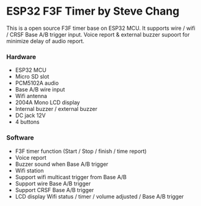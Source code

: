 # ESP32 F3F Timer by Steve Chang
This is a open source F3F timer base on ESP32 MCU. It supports wire / wifi / CRSF Base A/B trigger input.
Voice report & external buzzer supoort for minimize delay of audio report.

### Hardware
- ESP32 MCU
- Micro SD slot
- PCM5102A audio
- Base A/B wire input
- Wifi antenna
- 2004A Mono LCD display
- Internal buzzer / external buzzer
- DC jack 12V
- 4 buttons

### Software
- F3F timer function (Start / Stop / finish / time report)
- Voice report
- Buzzer sound when Base A/B trigger
- Wifi station
- Support wifi multicast trigger from Base A/B
- Support wire Base A/B trigger
- Support CRSF Base A/B trigger
- LCD display Wifi status / timer / volume adjusted / Base A/B trigger

